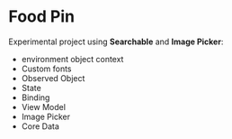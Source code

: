 
# Food Pin

Experimental project using **Searchable** and **Image Picker**: 
- environment object context 
- Custom fonts
- Observed Object 
- State 
- Binding 
- View Model
- Image Picker
- Core Data

